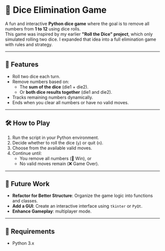 # 🎲 Dice Elimination Game  

A fun and interactive **Python dice game** where the goal is to remove all numbers from **1 to 12** using dice rolls.  
This game was inspired by my earlier **"Roll the Dice" project**, which only simulated rolling two dice. I expanded that idea into a full elimination game with rules and strategy.  

---

## 🔹 Features  
- Roll two dice each turn.  
- Remove numbers based on:  
  - The **sum of the dice** (die1 + die2).  
  - Or **both dice results together** (die1 and die2).  
- Tracks remaining numbers dynamically.  
- Ends when you clear all numbers or have no valid moves.  

---

## 🛠️ How to Play  
1. Run the script in your Python environment.  
2. Decide whether to roll the dice (`y`) or quit (`n`).  
3. Choose from the available valid moves.  
4. Continue until:  
   - You remove all numbers (🎉 Win), or  
   - No valid moves remain (❌ Game Over).  

---

## 🌱 Future Work  
- **Refactor for Better Structure**: Organize the game logic into functions and classes.  
- **Add a GUI**: Create an interactive interface using `tkinter` or `PyQt`.  
- **Enhance Gameplay**: multiplayer mode.  

---

## 📌 Requirements  
- Python 3.x
  
